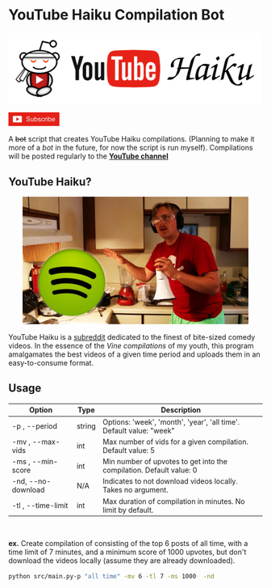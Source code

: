 # YouTube Haiku Compilation Bot

<p align="center">
  <a href="http://www.youtube.com/channel/UC4bbRJvsJ5ruK2znzjOOZCg?sub_confirmation=1">
    <img src="imgs/yt-haiku.png">
  </a>
</p>
<p align="left">
  <a href="http://www.youtube.com/channel/UC4bbRJvsJ5ruK2znzjOOZCg?sub_confirmation=1">
    <img src="imgs/github/subscribe.jpg", width="20%" height="30%">
  </a>
</p>

A ~~bot~~ script that creates YouTube Haiku compilations. (Planning to make it more of a *bot* in the future, for now the script is run myself). Compilations will be posted regularly to the **[YouTube channel](https://www.youtube.com/channel/UC4bbRJvsJ5ruK2znzjOOZCg)**

## YouTube Haiku?

<p align="center">
  <a href="https://www.youtube.com/watch?v=BvQ571eAOZE">
    <img src="imgs/github/gus_johnson.jpg" alt="Recording a Spotify Ad - Gus Johnson" width="448" height="252">
  </a>
</p>

YouTube Haiku is a [subreddit](https://www.reddit.com/r/youtubehaiku/) dedicated to the finest of bite-sized comedy videos. In the essence of the *Vine compilations* of my youth, this program amalgamates the best videos of a given time period and uploads them in an easy-to-consume format.

## Usage
| Option                | Type     | Description                                      |
|-----------------------|----------|--------------------------------------------------|
| -p , --period         | string   | Options: 'week', 'month', 'year', 'all time'. Default value: "week" |
| -mv , --max-vids      | int      | Max number of vids for a given compilation. Default value: 5|
| -ms , --min-score     | int      | Min number of upvotes to get into the compilation. Default value: 0|
| -nd, --no-download    | N/A      | Indicates to not download videos locally. Takes no argument.   |
| -tl , --time-limit    | int      | Max duration of compilation in minutes. No limit by default.|

<br/>

**ex.** Create compilation of consisting of the top 6 posts of all time, with a time limit of 7 minutes, and a minimum score of 1000 upvotes, but don't download the videos locally (assume they are already downloaded).

```bash
python src/main.py-p "all time" -mv 6 -tl 7 -ms 1000  -nd
```
